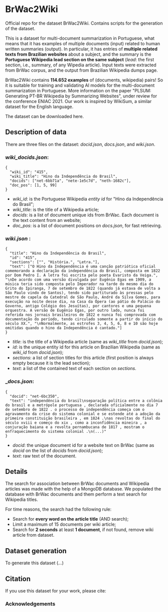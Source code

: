 # BrWac2Wiki
Official repo for the dataset BrWac2Wiki. Contains scripts for the generation of the dataset.

This is a dataset for multi-document summarization in Portuguese, what means that it has examples of multiple documents (input) related to human written summaries (output). In particular, it has entries of __multiple related texts from Brazilian websites__ about a subject, and the summary is the __Portuguese Wikipedia lead section on the same subject__ (_lead_: the first section, i.e., summary, of any Wipedia article).
Input texts were extracted from BrWac corpus, and the output from Brazilian Wikipedia dumps page.

BrWac2Wiki contains __114.652 examples__ of (documents, wikipedia) pairs! So it is suitable for training and validating AI models for the multi-document summarization in Portuguese.
More information on the paper "PLSUM: Generating PT-BR Wikipedia by Summarizing Websites", under review for the conference ENIAC 2021.
Our work is inspired by WikiSum, a similar dataset for the English language.

The dataset can be downloaded here. 

## Description of data
There are three files on the dataset: _docid.json_, _docs.json_, and _wiki.json_.

### _wiki_docids.json_:

```
{
  "wiki_id": "415", 
  "wiki_title": "Hino da Independência do Brasil", 
  "docids": ["net-6bb71a", "nete-1e5c7d", "neth-1682c"],
  "doc_pos": [1, 5, 99]
}
```
- _wiki_id_: is the Portuguese Wikipedia _entity id_ for "Hino da Independência do Brasil";
- _wiki_title_: is the title of a Wikipedia article;
- _docids_: is a list of document unique ids from BrWac. Each document is the text content from an website;
- _doc_pos_: is a list of document positions on _docs.json_, for fast retrieving.

### _wiki.json_ :
```
{
  "title": "Hino da Independência do Brasil", 
  "id": "415", 
  "sections": ["", "História.", "Letra."],
  "text": ["O Hino da Independência é uma canção patriótica oficial comemorando a declaração da independência do Brasil, composta em 1822 por Dom Pedro I. A letra foi escrita pelo poeta Evaristo da Veiga.", "\nDe acordo com uma versão divulgada por Eugênio Egas em 1909, a música teria sido composta pelo Imperador na tarde do mesmo dia do Grito do Ipiranga, 7 de setembro de 1822 (quando já estava de volta a São Paulo vindo de Santos), tendo sido partiturado às pressas pelo mestre de capela da Catedral de São Paulo, André da Silva Gomes, para execução na noite desse dia, na Casa da Ópera (ao pátio do Palácio do Governo, antigo Colégio dos Jesuítas), por cantores e uma pequena orquestra. A versão de Eugênio Egas, por outro lado, nunca foi referida nos jornais brasileiros de 1822 e nunca foi comprovada com documentação do período, tendo circulado somente a partir do início do século XX.", "\nNormalmente, as estrofes 3, 4, 5, 6, 8 e 10 são hoje omitidas quando o hino da Independência é cantado."]
}
```
- _title_: is the title of a Wikipedia article (same as _wiki_title_ from _docid.json_);
- _id_: is the unique entity id for this article on Brazilian Wikipedia (same as _wiki_id_ from _docid.json_);
- _sections_: a list of section titles for this article (first position is always empty because it is the lead section);
- _text_: a list of the contained text of each section on _sections_.


### __docs.json_:
```
{
  "docid": "net-6bc350",
  "text": "independência do brasil\nseparação política entre a colônia do brasil e a metrópole portuguesa , declarada oficialmente no dia 7 de setembro de 1822 . o processo de independência começa com o agravamento da crise do sistema colonial e se estende até a adoção da primeira constituição brasileira , em 1824 .\nas revoltas do final do século xviii e começo do xix , como a inconfidência mineira , a conjuração baiana e a revolta pernambucana de 1817 , mostram o enfraquecimento do sistema colonial .\n(...)"
}
```
- _docid_: the unique document id for a website text on BrWac (same as _docid_ on the list of _docids_ from _docid.json_);
- _text_: raw text of the document.

## Details
The search for association between BrWac documents and Wikipedia articles was made with the help of a MongoDB database. We populated the database with BrWac documents and them perform a text search for Wikipedia titles. 

For time reasons, the search had the following rule:
- Search for __every word on the article title__ (AND search);
- Limit a maximum of 15 documents per wiki article;
- Search for __2 seconds__ at least __1 document__, if not found, remove wiki article from dataset.

## Dataset generation
To generate this dataset (...)

## Citation
If you use this dataset for your work, please cite:

### Acknowledgements

